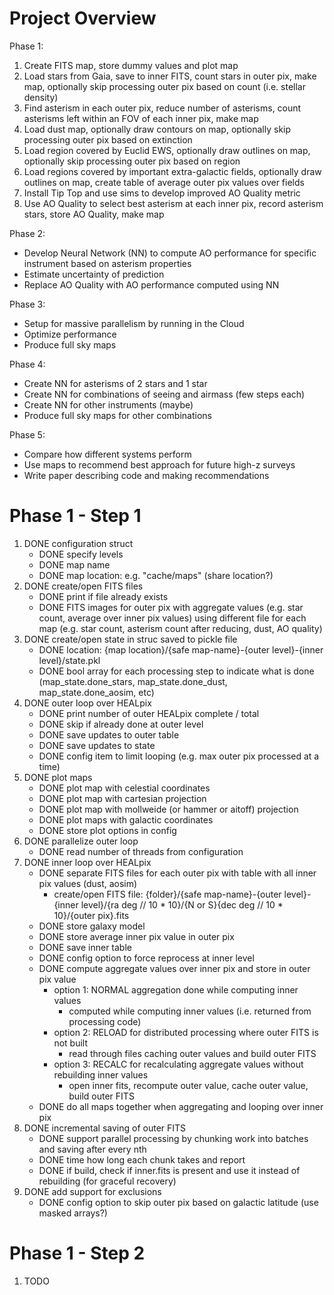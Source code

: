 # Project Overview

Phase 1:
1. Create FITS map, store dummy values and plot map
1. Load stars from Gaia, save to inner FITS, count stars in outer pix, make map, optionally skip processing outer pix based on count (i.e. stellar density)
1. Find asterism in each outer pix, reduce number of asterisms, count asterisms left within an FOV of each inner pix, make map
1. Load dust map, optionally draw contours on map, optionally skip processing outer pix based on extinction
1. Load region covered by Euclid EWS, optionally draw outlines on map, optionally skip processing outer pix based on region
1. Load regions covered by important extra-galactic fields, optionally draw outlines on map, create table of average outer pix values over fields
1. Install Tip Top and use sims to develop improved AO Quality metric
1. Use AO Quality to select best asterism at each inner pix, record asterism stars, store AO Quality, make map

Phase 2:
- Develop Neural Network (NN) to compute AO performance for specific instrument based on asterism properties
- Estimate uncertainty of prediction
- Replace AO Quality with AO performance computed using NN

Phase 3:
- Setup for massive parallelism by running in the Cloud
- Optimize performance
- Produce full sky maps

Phase 4:
- Create NN for asterisms of 2 stars and 1 star
- Create NN for combinations of seeing and airmass (few steps each)
- Create NN for other instruments (maybe)
- Produce full sky maps for other combinations

Phase 5:
- Compare how different systems perform
- Use maps to recommend best approach for future high-z surveys
- Write paper describing code and making recommendations

# Phase 1 - Step 1

1. DONE configuration struct
    - DONE specify levels
    - DONE map name
    - DONE map location: e.g. "cache/maps" (share location?)
1. DONE create/open FITS files
    - DONE print if file already exists
    - DONE FITS images for outer pix with aggregate values (e.g. star count, average over inner pix values) using different file for each map (e.g. star count, asterism count after reducing, dust, AO quality)
1. DONE create/open state in struc saved to pickle file
    - DONE location: {map location}/{safe map-name}-{outer level}-{inner level}/state.pkl
    - DONE bool array for each processing step to indicate what is done (map_state.done_stars, map_state.done_dust, map_state.done_aosim, etc)
1. DONE outer loop over HEALpix
    - DONE print number of outer HEALpix complete / total
    - DONE skip if already done at outer level
    - DONE save updates to outer table
    - DONE save updates to state
    - DONE config item to limit looping (e.g. max outer pix processed at a time)
1. DONE plot maps
    - DONE plot map with celestial coordinates
    - DONE plot map with cartesian projection
    - DONE plot map with mollweide (or hammer or aitoff) projection
    - DONE plot maps with galactic coordinates
    - DONE store plot options in config
1. DONE parallelize outer loop
    - DONE read number of threads from configuration
1. DONE inner loop over HEALpix
    - DONE separate FITS files for each outer pix with table with all inner pix values (dust, aosim)
        - create/open FITS file: {folder}/{safe map-name}-{outer level}-{inner level}/{ra deg // 10 * 10}/{N or S}{dec deg // 10 * 10}/{outer pix}.fits
    - DONE store galaxy model
    - DONE store average inner pix value in outer pix
    - DONE save inner table
    - DONE config option to force reprocess at inner level
    - DONE compute aggregate values over inner pix and store in outer pix value
        - option 1: NORMAL aggregation done while computing inner values
            - computed while computing inner values (i.e. returned from processing code)
        - option 2: RELOAD for distributed processing where outer FITS is not built
            - read through files caching outer values and build outer FITS
        - option 3: RECALC for recalculating aggregate values without rebuilding inner values
            - open inner fits, recompute outer value, cache outer value, build outer FITS
    - DONE do all maps together when aggregating and looping over inner pix
1. DONE incremental saving of outer FITS
    - DONE support parallel processing by chunking work into batches and saving after every nth
    - DONE time how long each chunk takes and report
    - DONE if build, check if inner.fits is present and use it instead of rebuilding (for graceful recovery)
1. DONE add support for exclusions
    - DONE config option to skip outer pix based on galactic latitude (use masked arrays?)

# Phase 1 - Step 2

1. TODO

